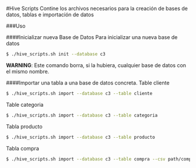 #Hive Scripts
Contine los archivos necesarios para la creación de bases de datos, tablas e importación de datos

###Uso

####Inicializar nueva Base de Datos
Para inicializar una nueva base de datos
```bash
$ ./hive_scripts.sh init --database c3
```

**WARNING**: Este comando borra, si la hubiera, cualquier base de datos con el mismo nombre.

####Importar una tabla a una base de datos concreta.
Table cliente
```bash
$ ./hive_scripts.sh import --database c3 --table cliente
```
Table categoria
```bash
$ ./hive_scripts.sh import --database c3 --table categoria
```
Tabla producto
```bash
$ ./hive_scripts.sh import --database c3 --table producto
```
Tabla compra
```bash
$ ./hive_scripts.sh import --database c3 --table compra --csv path/compra.csv
```
